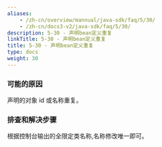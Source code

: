```yaml
---
aliases:
    - /zh-cn/overview/mannual/java-sdk/faq/5/30/
    - /zh-cn/docs3-v2/java-sdk/faq/5/30/
description: 5-30 - 声明bean定义重复
linkTitle: 5-30 - 声明bean定义重复
title: 5-30 - 声明bean定义重复
type: docs
weight: 30
---
```







### 可能的原因

声明的对象 id 或名称重复。

### 排查和解决步骤

根据控制台输出的全限定类名称,名称修改唯一即可。